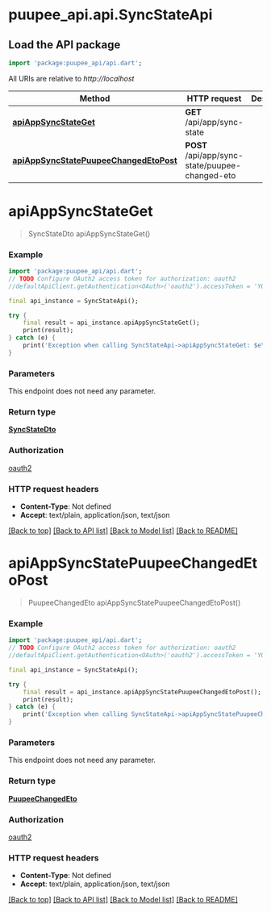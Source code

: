 # puupee_api.api.SyncStateApi

## Load the API package
```dart
import 'package:puupee_api/api.dart';
```

All URIs are relative to *http://localhost*

Method | HTTP request | Description
------------- | ------------- | -------------
[**apiAppSyncStateGet**](SyncStateApi.md#apiappsyncstateget) | **GET** /api/app/sync-state | 
[**apiAppSyncStatePuupeeChangedEtoPost**](SyncStateApi.md#apiappsyncstatepuupeechangedetopost) | **POST** /api/app/sync-state/puupee-changed-eto | 


# **apiAppSyncStateGet**
> SyncStateDto apiAppSyncStateGet()



### Example
```dart
import 'package:puupee_api/api.dart';
// TODO Configure OAuth2 access token for authorization: oauth2
//defaultApiClient.getAuthentication<OAuth>('oauth2').accessToken = 'YOUR_ACCESS_TOKEN';

final api_instance = SyncStateApi();

try {
    final result = api_instance.apiAppSyncStateGet();
    print(result);
} catch (e) {
    print('Exception when calling SyncStateApi->apiAppSyncStateGet: $e\n');
}
```

### Parameters
This endpoint does not need any parameter.

### Return type

[**SyncStateDto**](SyncStateDto.md)

### Authorization

[oauth2](../README.md#oauth2)

### HTTP request headers

 - **Content-Type**: Not defined
 - **Accept**: text/plain, application/json, text/json

[[Back to top]](#) [[Back to API list]](../README.md#documentation-for-api-endpoints) [[Back to Model list]](../README.md#documentation-for-models) [[Back to README]](../README.md)

# **apiAppSyncStatePuupeeChangedEtoPost**
> PuupeeChangedEto apiAppSyncStatePuupeeChangedEtoPost()



### Example
```dart
import 'package:puupee_api/api.dart';
// TODO Configure OAuth2 access token for authorization: oauth2
//defaultApiClient.getAuthentication<OAuth>('oauth2').accessToken = 'YOUR_ACCESS_TOKEN';

final api_instance = SyncStateApi();

try {
    final result = api_instance.apiAppSyncStatePuupeeChangedEtoPost();
    print(result);
} catch (e) {
    print('Exception when calling SyncStateApi->apiAppSyncStatePuupeeChangedEtoPost: $e\n');
}
```

### Parameters
This endpoint does not need any parameter.

### Return type

[**PuupeeChangedEto**](PuupeeChangedEto.md)

### Authorization

[oauth2](../README.md#oauth2)

### HTTP request headers

 - **Content-Type**: Not defined
 - **Accept**: text/plain, application/json, text/json

[[Back to top]](#) [[Back to API list]](../README.md#documentation-for-api-endpoints) [[Back to Model list]](../README.md#documentation-for-models) [[Back to README]](../README.md)

